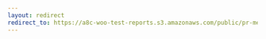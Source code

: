 ```yaml
---
layout: redirect
redirect_to: https://a8c-woo-test-reports.s3.amazonaws.com/public/pr-merge/37823/api/index.html
---
```

